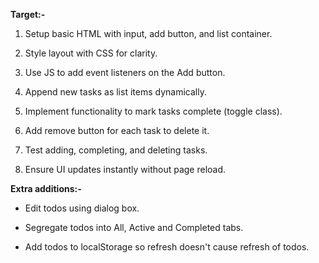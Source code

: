 **Target:-**

1. Setup basic HTML with input, add button, and list container.

2. Style layout with CSS for clarity.

3. Use JS to add event listeners on the Add button.

4. Append new tasks as list items dynamically.

5. Implement functionality to mark tasks complete (toggle class).

6. Add remove button for each task to delete it.

7. Test adding, completing, and deleting tasks.

8. Ensure UI updates instantly without page reload.


**Extra additions:-**

- Edit todos using dialog box.

- Segregate todos into All, Active and Completed tabs.

- Add todos to localStorage so refresh doesn't cause refresh of todos.


